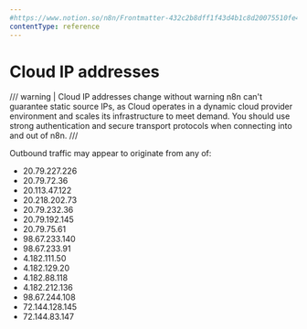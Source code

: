 ```yaml
---
#https://www.notion.so/n8n/Frontmatter-432c2b8dff1f43d4b1c8d20075510fe4
contentType: reference
---
```


# Cloud IP addresses

/// warning | Cloud IP addresses change without warning
n8n can't guarantee static source IPs, as Cloud operates in a dynamic cloud provider environment and scales its infrastructure to meet demand. You should use strong authentication and secure transport protocols when connecting into and out of n8n.
///

Outbound traffic may appear to originate from any of:

* 20.79.227.226
* 20.79.72.36
* 20.113.47.122
* 20.218.202.73
* 20.79.232.36
* 20.79.192.145
* 20.79.75.61
* 98.67.233.140
* 98.67.233.91
* 4.182.111.50
* 4.182.129.20
* 4.182.88.118
* 4.182.212.136
* 98.67.244.108
* 72.144.128.145
* 72.144.83.147
